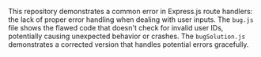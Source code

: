 This repository demonstrates a common error in Express.js route handlers: the lack of proper error handling when dealing with user inputs.  The `bug.js` file shows the flawed code that doesn't check for invalid user IDs, potentially causing unexpected behavior or crashes.  The `bugSolution.js` demonstrates a corrected version that handles potential errors gracefully.
